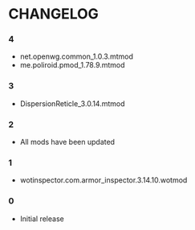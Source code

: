 # CHANGELOG

### 4

- net.openwg.common_1.0.3.mtmod
- me.poliroid.pmod_1.78.9.mtmod

### 3

- DispersionReticle_3.0.14.mtmod

### 2

- All mods have been updated

### 1

- wotinspector.com.armor_inspector.3.14.10.wotmod

### 0

- Initial release